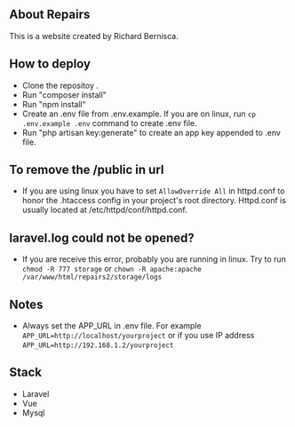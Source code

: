 ## About Repairs

This is a website created by Richard Bernisca.

## How to deploy

-   Clone the repositoy .
-   Run "composer install"
-   Run "npm install"
-   Create an .env file from .env.example. If you are on linux, run `cp .env.example .env` command to create .env file.
-   Run "php artisan key:generate" to create an app key appended to .env file.

## To remove the /public in url

-   If you are using linux you have to set `AllowOverride All` in httpd.conf to honor the .htaccess config in your project's root directory. Httpd.conf is usually located at /etc/httpd/conf/httpd.conf.

## laravel.log could not be opened?

-   If you are receive this error, probably you are running in linux. Try to run `chmod -R 777 storage` or `chown -R apache:apache /var/www/html/repairs2/storage/logs`

## Notes

-   Always set the APP_URL in .env file. For example `APP_URL=http://localhost/yourproject` or if you use IP address `APP_URL=http://192.168.1.2/yourproject`

## Stack

-   Laravel
-   Vue
-   Mysql
